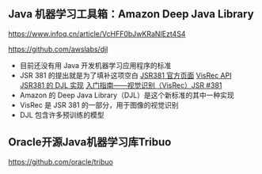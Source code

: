 
## Java 机器学习工具箱：Amazon Deep Java Library
https://www.infoq.cn/article/VcHFF0bJwKRaNIEzt4S4

https://github.com/awslabs/djl

- 目前还没有用 Java 开发机器学习应用程序的标准
- JSR 381 的提出就是为了填补这项空白 
    [JSR381 官方页面](https://jcp.org/en/jsr/detail?id=381)
    [VisRec API JSR381 的 DJL 实现](https://github.com/JavaVisRec/visrec-djl)
    [入门指南——视觉识别（VisRec）JSR #381](https://github.com/JavaVisRec/visrec-api/wiki/Getting-Started-Guide)
- Amazon 的 Deep Java Library（DJL）是这个新标准的其中一种实现
- VisRec 是 JSR 381 的一部分，用于图像的视觉识别
- DJL 包含许多预训练的模型

## Oracle开源Java机器学习库Tribuo
https://github.com/oracle/tribuo